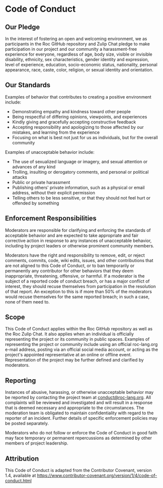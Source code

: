 # Code of Conduct

## Our Pledge

In the interest of fostering an open and welcoming environment, we as participants in the Roc GitHub repository and Zulip Chat pledge to make participation in our project and our community a harassment-free experience for everyone, regardless of age, body size, visible or invisible disability, ethnicity, sex characteristics, gender identity and expression, level of experience, education, socio-economic status, nationality, personal appearance, race, caste, color, religion, or sexual identity and orientation.

## Our Standards

Examples of behavior that contributes to creating a positive environment include:

* Demonstrating empathy and kindness toward other people
* Being respectful of differing opinions, viewpoints, and experiences
* Kindly giving and gracefully accepting constructive feedback
* Accepting responsibility and apologizing to those affected by our mistakes, and learning from the experience
* Focusing on what is best not just for us as individuals, but for the overall
  community

Examples of unacceptable behavior include:

* The use of sexualized language or imagery, and sexual attention or advances of any kind
* Trolling, insulting or derogatory comments, and personal or political attacks
* Public or private harassment
* Publishing others' private information, such as a physical or email address, without their explicit permission
* Telling others to be less sensitive, or that they should not feel hurt or offended by something

## Enforcement Responsibilities

Moderators are responsible for clarifying and enforcing the standards of acceptable behavior and are expected to take appropriate and fair corrective action in response to any instances of unacceptable behavior, including by project leaders or otherwise prominent community members.

Moderators have the right and responsibility to remove, edit, or reject comments, commits, code, wiki edits, issues, and other contributions that are not aligned to this Code of Conduct, or to ban temporarily or permanently any contributor for other behaviors that they deem inappropriate, threatening, offensive, or harmful. If a moderator is the subject of a reported code of conduct breach, or has a major conflict of interest, they should recuse themselves from participation in the resolution of that report. An exception to this is if more than 50% of the moderators would recuse themselves for the same reported breach; in such a case, none of them need to.

## Scope

This Code of Conduct applies within the Roc GitHub repository as well as the Roc Zulip Chat. It also applies when an individual is officially representing the project or its community in public spaces. Examples of representing the project or community include using an official roc-lang.org e-mail address, posting via an official social media account, or acting as the project's appointed representative at an online or offline event. Representation of the project may be further defined and clarified by moderators.

## Reporting

Instances of abusive, harassing, or otherwise unacceptable behavior may be reported by contacting the project team at [conduct@roc-lang.org](mailto:conduct@roc-lang.org). All complaints will be reviewed and investigated and will result in a response that is deemed necessary and appropriate to the circumstances. The moderation team is obligated to maintain confidentiality with regard to the reporter of an incident. Further details of specific enforcement policies may be posted separately.

Moderators who do not follow or enforce the Code of Conduct in good faith may face temporary or permanent repercussions as determined by other members of project leadership.

## Attribution

This Code of Conduct is adapted from the Contributor Covenant, version 1.4, available at https://www.contributor-covenant.org/version/1/4/code-of-conduct.html
